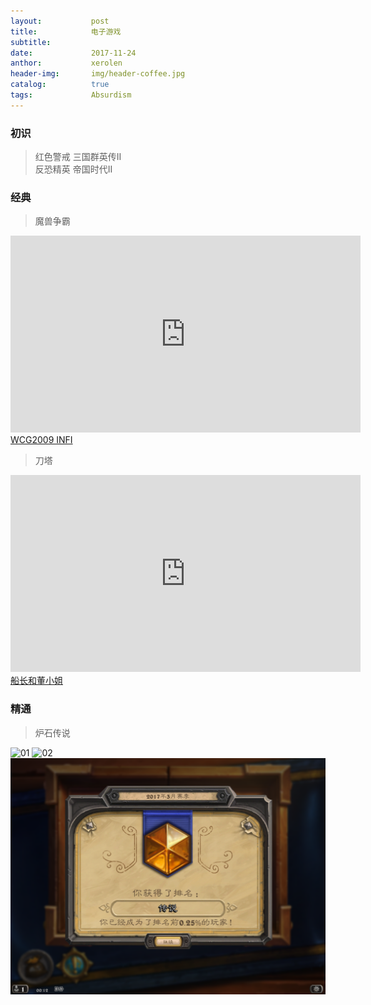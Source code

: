 ```yaml
---
layout:           post
title:            电子游戏
subtitle:         
date:             2017-11-24 
anthor:           xerolen
header-img:       img/header-coffee.jpg 	 
catalog:          true
tags:             Absurdism
---
```


### 初识

> 红色警戒 三国群英传II <br>
  反恐精英 帝国时代II

### 经典

> 魔兽争霸

<iframe width="560" height="315" src="https://www.youtube.com/embed/uGxMf9LexA0" frameborder="0" allowfullscreen></iframe>
<a href="https://www.youtube.com/watch?v=uGxMf9LexA0&t">WCG2009 INFI</a>

> 刀塔

<iframe width="560" height="315" src="https://www.youtube.com/embed/nw0xFJpurlw" frameborder="0" allowfullscreen></iframe>
<a href="https://www.youtube.com/watch?v=nw0xFJpurlw&t">船长和董小姐</a>

<!-- <img src="/i/eg_tulip.jpg"  alt="上海鲜花港 - 郁金香" /> -->

### 精通

> 炉石传说

![01](/img/post/hs1.png)
![02](/img/post/hs2.png)
![03](/img/post/hs3.png)